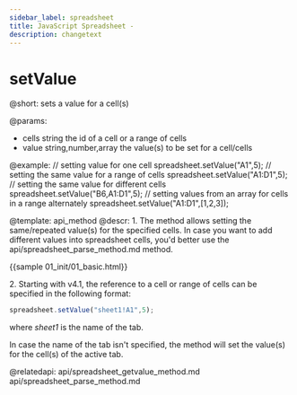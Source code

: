 ```yaml
---
sidebar_label: spreadsheet
title: JavaScript Spreadsheet - 
description: changetext
---
```


setValue
===========

@short:
	sets a value for a cell(s) 
    
@params:
- cells 	string					the id of a cell or a range of cells
- value		string,number,array		the value(s) to be set for a cell/cells


@example:
// setting value for one cell
spreadsheet.setValue("A1",5);
// setting the same value for a range of cells
spreadsheet.setValue("A1:D1",5);
// setting the same value for different cells
spreadsheet.setValue("B6,A1:D1",5);
// setting values from an array for cells in a range alternately
spreadsheet.setValue("A1:D1",[1,2,3]);

@template: api_method
@descr:
1\. The method allows setting the same/repeated value(s) for the specified cells. In case you want to add different values into spreadsheet cells, you'd better use the api/spreadsheet_parse_method.md method.

{{sample 01_init/01_basic.html}}

2\. Starting with v4.1, the reference to a cell or range of cells can be specified in the following format:

~~~js
spreadsheet.setValue("sheet1!A1",5);
~~~

where *sheet1* is the name of the tab.

In case the name of the tab isn't specified, the method will set the value(s) for the cell(s) of the active tab.

@relatedapi:
api/spreadsheet_getvalue_method.md
api/spreadsheet_parse_method.md

